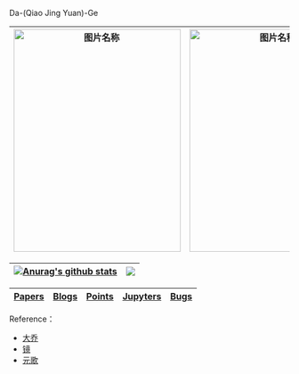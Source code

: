 Da-(Qiao Jing Yuan)-Ge


 |<img src="https://user-images.githubusercontent.com/11640301/169079451-26e262bd-cea8-4808-969e-1a39ec440410.jpg" width = "300" height = "400" alt="图片名称" align=center />|<img src="https://user-images.githubusercontent.com/11640301/169079310-05f55379-b459-456d-a0d1-88791db07515.jpg" width = "300" height = "400" alt="图片名称" align=center />|<img src="https://user-images.githubusercontent.com/11640301/169079148-f9f12e04-caa1-4a5b-850d-23f1d6a557d8.jpg" width = "300" height = "400" alt="图片名称" align=center />|
|--|--|--|

| <a href="https://github.com/qiaojy19/github-readme-stats"><img align="center" src="https://github-readme-stats.vercel.app/api?username=qiaojy19&show_icons=true&count_private=true&include_all_commits=true&theme=buefy&hide_border=true" alt="Anurag's github stats" /></a> | <a href="https://github.com/qiaojy19/github-readme-stats"><img align="center" src="https://github-readme-stats.vercel.app/api/top-langs/?username=qiaojy19&layout=compact&theme=buefy&hide_border=true" /></a> |
| ------------- | ------------- |

|[Papers](https://github.com/qiaojy19/q-Papers)|[Blogs](https://github.com/qiaojy19/q-Blogs)|[Points](https://github.com/qiaojy19/q-Points)|[Jupyters](https://github.com/qiaojy19/q-Jupyter)|[Bugs](https://github.com/qiaojy19/q-Bugs)|
|--|--|--|--|--|


Reference：
- [大乔](https://pvp.qq.com/fans/details_painting.shtml?id=416970&channelId=10519)
- [镜](https://www.bilibili.com/read/cv6247022)
- [元歌](http://pvp.qq.com/fans/details_painting.shtml?id=695143&channelId=10519)
